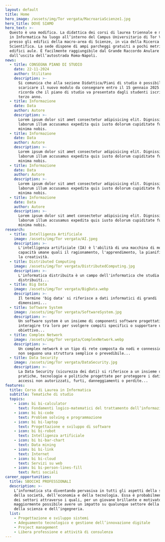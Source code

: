 ```yaml
---
layout: default
title: Home
hero_image: /assets/img/Tor vergata/MacroariaScienze1.jpg
hero_title: DOVE SIAMO
hero_text: >-
  Questo è una modifica. La didattica dei corsi di laurea triennale e magistrale
  in Informatica ha luogo all’interno del Campus Universitario di Tor Vergata,
  presso gli edifici della macro-area di Scienze, in via della Ricerca
  Scientifica. La sede dispone di ampi parcheggi gratuiti a pochi metri dagli
  edifici aule. È facilmente raggiungibile dal Grande Raccordo Anulare di Roma
  dall’uscita dell’autostrada Roma-Napoli.
news:
  - title: CONSEGNA PIANO DI STUDIO
    date: 22-11-2024
    author: Stilitano
    description: >-
      Si comunica che alla sezione Didattica/Piani di studio è possibile
      scaricare il nuovo modulo da consegnare entro il 15 gennaio 2025. Si
      ricorda che il piano di studio va presentato dagli studenti iscritti al
      terzo anno.
  - title: Informazione
    date: Data
    author: Autore
    description: >-
      Lorem ipsum dolor sit amet consectetur adipisicing elit. Dignissimos
      laborum illum accusamus expedita quis iusto dolorum cupiditate fugiat
      minima nobis.
  - title: Informazione
    date: Data
    author: Autore
    description: >-
      Lorem ipsum dolor sit amet consectetur adipisicing elit. Dignissimos
      laborum illum accusamus expedita quis iusto dolorum cupiditate fugiat
      minima nobis.
  - title: Informazione
    date: Data
    author: Autore
    description: >-
      Lorem ipsum dolor sit amet consectetur adipisicing elit. Dignissimos
      laborum illum accusamus expedita quis iusto dolorum cupiditate fugiat
      minima nobis.
  - title: Informazione
    date: Data
    author: Autore
    description: >-
      Lorem ipsum dolor sit amet consectetur adipisicing elit. Dignissimos
      laborum illum accusamus expedita quis iusto dolorum cupiditate fugiat
      minima nobis.
research:
  - title: Intelligenza Artificiale
    image: /assets/img/Tor vergata/AI.jpeg
    description: >-
      L'intelligenza artificiale (IA) è l'abilità di una macchina di mostrare
      capacità umane quali il ragionamento, l'apprendimento, la pianificazione e
      la creatività.
  - title: Distributed Computing
    image: /assets/img/Tor vergata/DistributedComputing.jpg
    description: >-
      L'informatica distribuita è un campo dell'informatica che studia i sistemi
      distribuiti...
  - title: Big Data
    image: /assets/img/Tor vergata/BigData.webp
    description: >-
      Il termine 'big data' si riferisce a dati informatici di grandi
      dimensioni...
  - title: Software System
    image: /assets/img/Tor vergata/SoftwareSystem.jpg
    description: >-
      Un software system è un insieme di componenti software progettati per
      interagire tra loro per svolgere compiti specifici o supportare un
      obiettivo...
  - title: Complex Network
    image: /assets/img/Tor vergata/ComplexNetwork.webp
    description: >-
      Un complex network è un tipo di rete composta da nodi e connessioni che
      non seguono una struttura semplice o prevedibile...
  - title: Data Security
    image: /assets/img/Tor vergata/DataSecurity.jpg
    description: >-
      La Data Security (sicurezza dei dati) si riferisce a un insieme di
      pratiche, tecnologie e politiche progettate per proteggere i dati da
      accessi non autorizzati, furti, danneggiamenti o perdite...
features:
  title: Corso di Laurea in Informatica
  subtitle: Tematiche di studio
  topics:
    - icon: bi bi-calculator
      text: Fondamenti logico-matematici del trattamento dell’informazione
    - icon: bi bi-code
      text: Problem solving e programmazione
    - icon: bi bi-laptop
      text: Progettazione e sviluppo di software
    - icon: bi bi-robot
      text: Intelligenza artificiale
    - icon: bi bi-bar-chart
      text: Data mining
    - icon: bi bi-link
      text: Internet
    - icon: bi bi-cloud
      text: Servizi su web
    - icon: bi bi-person-lines-fill
      text: Reti sociali
career_opportunities:
  title: SBOCCHI PROFESSIONALI
  description: >-
    L’informatica sta diventando pervasiva in tutti gli aspetti della scienza,
    della società, dell’economia e della tecnologia. Essa è probabilmente uno
    dei settori attraverso i quali, per un giovane brillante e motivato, è
    maggiormente possibile avere un impatto su qualunque settore della società,
    della scienza e dell’ingegneria.
  list:
    - Progettazione e sviluppo sistemi
    - Adeguamento tecnologico e gestione dell’innovazione digitale
    - Project management
    - Libera professione e attività di consulenza
---
```


